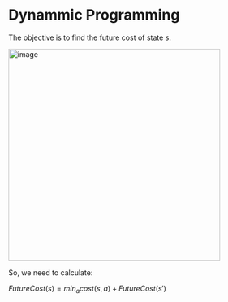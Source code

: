 # Dynammic Programming

The objective is to find the future cost of state $s$.

<img width="417" alt="image" src="https://github.com/rafasacaan/the-notebook/assets/10575866/4715744a-2f7f-4741-b139-0a0b75eec0f9">

So, we need to calculate:

$FutureCost(s) = min_{a}{cost(s,a) + FutureCost(s')}$
